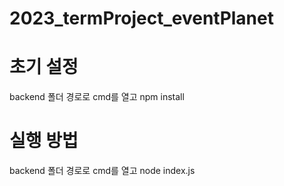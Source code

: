 # 2023_termProject_eventPlanet

# 초기 설정

backend 폴더 경로로 cmd를 열고 npm install

# 실행 방법

backend 폴더 경로로 cmd를 열고 node index.js
